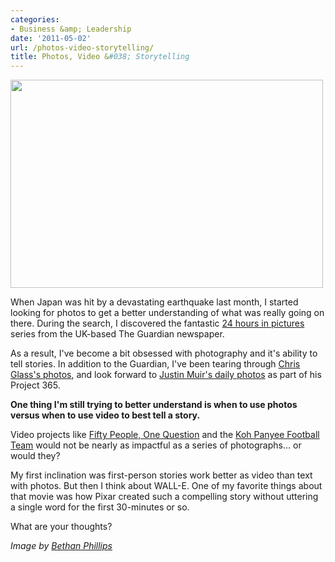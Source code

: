 ```yaml
---
categories:
- Business &amp; Leadership
date: '2011-05-02'
url: /photos-video-storytelling/
title: Photos, Video &#038; Storytelling
---
```


<img src="https://gomakethings.com/wp-content/uploads/2011/05/Camera_beth19.jpg" alt="" title="Photos, Video &amp; Storytelling" width="500" height="333" class="aligncenter size-full wp-image-547" />

When Japan was hit by a devastating earthquake last month, I started looking for photos to get a better understanding of what was really going on there. During the search, I discovered the fantastic <a href="http://www.guardian.co.uk/news/series/24hoursinpictures">24 hours in pictures</a> series from the UK-based The Guardian newspaper.

As a result, I've become a bit obsessed with photography and it's ability to tell stories. In addition to the Guardian, I've been tearing through <a href="http://chrisglass.com/album/">Chris Glass's photos</a>, and look forward to <a href="http://www.flickr.com/photos/whatladder/">Justin Muir's daily photos</a> as part of his Project 365.

<strong>One thing I'm still trying to better understand is when to use photos versus when to use video to best tell a story.</strong>

Video projects like <a href="http://vimeo.com/1737450">Fifty People, One Question</a> and the <a href="https://www.youtube.com/watch?v=jU4oA3kkAWU">Koh Panyee Football Team</a> would not be nearly as impactful as a series of photographs... or would they?

My first inclination was first-person stories work better as video than text with photos. But then I think about WALL-E. One of my favorite things about that movie was how Pixar created such a compelling story without uttering a single word for the first 30-minutes or so.

What are your thoughts?

<em>Image by <a href="http://www.flickr.com/photos/beth19/4612683151/">Bethan Phillips</a></em>